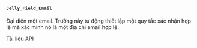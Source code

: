 #### `Jelly_Field_Email`

Đại diện một email.
Trường này tự động thiết lập một quy tắc xác nhận hợp lệ mà xác minh nó là một địa chỉ email hợp lệ.

[Tài liệu API](../api/Jelly_Field_Email)